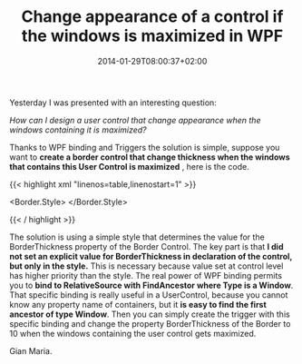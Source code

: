 ﻿---
title: "Change appearance of a control if the windows is maximized in WPF"
description: ""
date: 2014-01-29T08:00:37+02:00
draft: false
tags: [WPF]
categories: [WPF]
---


Yesterday I was presented with an interesting question:

*How can I design a user control that change appearance when the windows containing it is maximized?*

Thanks to WPF binding and Triggers the solution is simple, suppose you want to  **create a border control that change thickness when the windows that contains this User Control is maximized** , here is the code.

{{< highlight xml "linenos=table,linenostart=1" >}}


 <Border BorderBrush="Black"
                HorizontalAlignment="Left" 
                Height="100" 
                Margin="124,54,0,0" 
                VerticalAlignment="Top"
                Width="100">
            <Border.Style>
                <Style TargetType="Border">
                    <Setter Property="BorderThickness" Value="1" />
                    <Style.Triggers>
                        <DataTrigger Binding="{Binding 
                                RelativeSource={RelativeSource FindAncestor, AncestorType={x:Type Window}}, 
                                Path=WindowState}" 
                              Value="Maximized">
                            <Setter Property="BorderThickness" Value="10" />
                        </DataTrigger>
                    </Style.Triggers>
                </Style>
            </Border.Style>
        </Border>

{{< / highlight >}}

The solution is using a simple style that determines the value for the BorderThickness property of the Border Control. The key part is that  **I did not set an explicit value for BorderThickness in declaration of the control, but only in the style.** This is necessary because value set at control level has higher priority than the style. The real power of WPF binding permits you to  **bind to RelativeSource with FindAncestor where Type is a Window**. That specific binding is really useful in a UserControl, because you cannot know any property name of containers, but it **is easy to find the first ancestor of type Window**. Then you can simply create the trigger with this specific binding and change the property BorderThickness of the Border to 10 when the windows containing the user control gets maximized.

Gian Maria.
